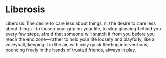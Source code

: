 # Liberosis

Liberosis: The desire to care less about things. 
n. the desire to care less about things—to loosen your grip on your life, to stop glancing behind 
you every few steps, afraid that someone will snatch it from you before you reach the end zone—rather
to hold your life loosely and playfully, like a volleyball, keeping it in the air, with only quick 
fleeting interventions, bouncing freely in the hands of trusted friends, always in play.
